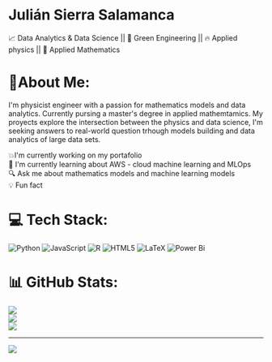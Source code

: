 #  Julián Sierra Salamanca

📈 Data Analytics & Data Science || 🌱 Green Engineering || 🔥 Applied physics || 🧐 Applied Mathematics

# 📝About Me:
I'm physicist engineer with a passion for mathematics models and data analytics. Currently pursing a master's degree in applied mathemtamics. My proyects explore the intersection between the physics and data science, I'm seeking answers to real-world question trhough models building and data analytics of large data sets.

💥I'm currently working on my portafolio<br> 🎉 I'm currently learning about AWS - cloud machine learning and MLOps<br>🔍️ Ask me about mathematics models and machine learning models<br> 💡 Fun fact 


# 💻 Tech Stack:
![Python](https://img.shields.io/badge/python-3670A0?style=for-the-badge&logo=python&logoColor=ffdd54) ![JavaScript](https://img.shields.io/badge/javascript-%23323330.svg?style=for-the-badge&logo=javascript&logoColor=%23F7DF1E) ![R](https://img.shields.io/badge/r-%23276DC3.svg?style=for-the-badge&logo=r&logoColor=white) ![HTML5](https://img.shields.io/badge/html5-%23E34F26.svg?style=for-the-badge&logo=html5&logoColor=white) ![LaTeX](https://img.shields.io/badge/latex-%23008080.svg?style=for-the-badge&logo=latex&logoColor=white) ![Power Bi](https://img.shields.io/badge/power_bi-F2C811?style=for-the-badge&logo=powerbi&logoColor=black)
# 📊 GitHub Stats:
![](https://github-readme-stats.vercel.app/api?username=julianssvr&theme=dark&hide_border=false&include_all_commits=true&count_private=false)<br/>
![](https://github-readme-streak-stats.herokuapp.com/?user=julianssvr&theme=dark&hide_border=false)<br/>
![](https://github-readme-stats.vercel.app/api/top-langs/?username=julianssvr&theme=dark&hide_border=false&include_all_commits=true&count_private=false&layout=compact)

---
[![](https://visitcount.itsvg.in/api?id=julianssvr&icon=0&color=0)](https://visitcount.itsvg.in)

<!-- Proudly created with GPRM ( https://gprm.itsvg.in ) -->
